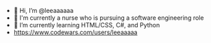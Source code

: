 - 👋 Hi, I’m @leeaaaaaa
- 👀 I'm currently a nurse who is pursuing a software engineering role
- 🌱 I’m currently learning HTML/CSS, C#, and Python
- https://www.codewars.com/users/leeaaaaa


<!---
leeaaaaaa/leeaaaaaa is a ✨ special ✨ repository because its `README.md` (this file) appears on your GitHub profile.
You can click the Preview link to take a look at your changes.
--->
